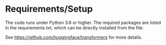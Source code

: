 
# Requirements/Setup
The code runs under Python 3.6 or higher. The required packages are listed in the requirements.txt, which can be directly installed from the file:

See https://github.com/huggingface/transformers for more details.
